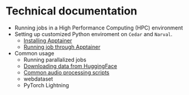 # Technical documentation

- Running jobs in a High Performance Computing (HPC) environment
- Setting up customized Python enviroment on `Cedar` and `Narval`.
   - [Installing Apptainer](apptainer.md)
   - [Running job through Apptainer](run_apptainer.md)
- Common usage
   - Running parallalized jobs
   - [Downloading data from HuggingFace](docs/download.md)
   - [Common audio processing scripts](docs/audio_processing.md)
   - webdataset
   - PyTorch Lightning
